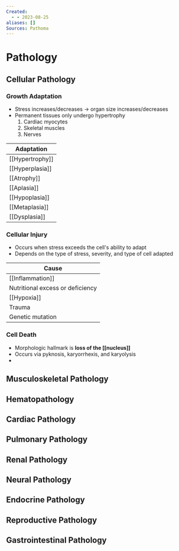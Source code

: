 ```yaml
---
Created:
  - - 2023-08-25
aliases: []
Sources: Pathoma
---
```

# Pathology
## Cellular Pathology
### Growth Adaptation
- Stress increases/decreases → organ size increases/decreases
- Permanent tissues only undergo hypertrophy
  1. Cardiac myocytes
  2. Skeletal muscles
  3. Nerves

| Adaptation      |
| --------------- |
| [[Hypertrophy]] |
| [[Hyperplasia]] |
| [[Atrophy]]     |
| [[Aplasia]]     |
| [[Hypoplasia]]  |
| [[Metaplasia]]  |
| [[Dysplasia]]   |

### Cellular Injury
- Occurs when stress exceeds the cell's ability to adapt
- Depends on the type of stress, severity, and type of cell adapted

| Cause                            |
| -------------------------------- |
| [[Inflammation]]                 |
| Nutritional excess or deficiency |
| [[Hypoxia]]                      |
| Trauma                           |
| Genetic mutation                 |

### Cell Death
- Morphologic hallmark is **loss of the [[nucleus]]**
- Occurs via pyknosis, karyorrhexis, and karyolysis
- 

## Musculoskeletal Pathology
## Hematopathology
## Cardiac Pathology
## Pulmonary Pathology
## Renal Pathology
## Neural Pathology
## Endocrine Pathology
## Reproductive Pathology
## Gastrointestinal Pathology
